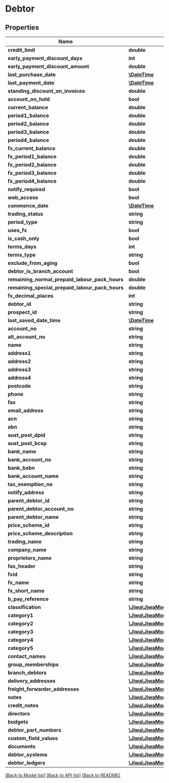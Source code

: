 # Debtor

## Properties
Name | Type | Description | Notes
------------ | ------------- | ------------- | -------------
**credit_limit** | **double** |  | [optional] 
**early_payment_discount_days** | **int** |  | [optional] 
**early_payment_discount_amount** | **double** |  | [optional] 
**last_purchase_date** | [**\DateTime**](\DateTime.md) |  | [optional] 
**last_payment_date** | [**\DateTime**](\DateTime.md) |  | [optional] 
**standing_discount_on_invoices** | **double** |  | [optional] 
**account_on_hold** | **bool** |  | [optional] 
**current_balance** | **double** |  | [optional] 
**period1_balance** | **double** |  | [optional] 
**period2_balance** | **double** |  | [optional] 
**period3_balance** | **double** |  | [optional] 
**period4_balance** | **double** |  | [optional] 
**fx_current_balance** | **double** |  | [optional] 
**fx_period1_balance** | **double** |  | [optional] 
**fx_period2_balance** | **double** |  | [optional] 
**fx_period3_balance** | **double** |  | [optional] 
**fx_period4_balance** | **double** |  | [optional] 
**notify_required** | **bool** |  | [optional] 
**web_access** | **bool** |  | [optional] 
**commence_date** | [**\DateTime**](\DateTime.md) |  | [optional] 
**trading_status** | **string** |  | [optional] 
**period_type** | **string** |  | [optional] 
**uses_fx** | **bool** |  | [optional] 
**is_cash_only** | **bool** |  | [optional] 
**terms_days** | **int** |  | [optional] 
**terms_type** | **string** |  | [optional] 
**exclude_from_aging** | **bool** |  | [optional] 
**debtor_is_branch_account** | **bool** |  | [optional] 
**remaining_normal_prepaid_labour_pack_hours** | **double** |  | [optional] 
**remaining_special_prepaid_labour_pack_hours** | **double** |  | [optional] 
**fx_decimal_places** | **int** |  | [optional] 
**debtor_id** | **string** |  | [optional] 
**prospect_id** | **string** |  | [optional] 
**last_saved_date_time** | [**\DateTime**](\DateTime.md) |  | [optional] 
**account_no** | **string** |  | [optional] 
**alt_account_no** | **string** |  | [optional] 
**name** | **string** |  | [optional] 
**address1** | **string** |  | [optional] 
**address2** | **string** |  | [optional] 
**address3** | **string** |  | [optional] 
**address4** | **string** |  | [optional] 
**postcode** | **string** |  | [optional] 
**phone** | **string** |  | [optional] 
**fax** | **string** |  | [optional] 
**email_address** | **string** |  | [optional] 
**acn** | **string** |  | [optional] 
**abn** | **string** |  | [optional] 
**aust_post_dpid** | **string** |  | [optional] 
**aust_post_bcsp** | **string** |  | [optional] 
**bank_name** | **string** |  | [optional] 
**bank_account_no** | **string** |  | [optional] 
**bank_bsbn** | **string** |  | [optional] 
**bank_account_name** | **string** |  | [optional] 
**tax_exemption_no** | **string** |  | [optional] 
**notify_address** | **string** |  | [optional] 
**parent_debtor_id** | **string** |  | [optional] 
**parent_debtor_account_no** | **string** |  | [optional] 
**parent_debtor_name** | **string** |  | [optional] 
**price_scheme_id** | **string** |  | [optional] 
**price_scheme_description** | **string** |  | [optional] 
**trading_name** | **string** |  | [optional] 
**company_name** | **string** |  | [optional] 
**proprietors_name** | **string** |  | [optional] 
**fax_header** | **string** |  | [optional] 
**fxid** | **string** |  | [optional] 
**fx_name** | **string** |  | [optional] 
**fx_short_name** | **string** |  | [optional] 
**b_pay_reference** | **string** |  | [optional] 
**classification** | [**\Jiwa\JiwaModel\DebtorClassification**](DebtorClassification.md) |  | [optional] 
**category1** | [**\Jiwa\JiwaModel\DebtorCategory**](DebtorCategory.md) |  | [optional] 
**category2** | [**\Jiwa\JiwaModel\DebtorCategory**](DebtorCategory.md) |  | [optional] 
**category3** | [**\Jiwa\JiwaModel\DebtorCategory**](DebtorCategory.md) |  | [optional] 
**category4** | [**\Jiwa\JiwaModel\DebtorCategory**](DebtorCategory.md) |  | [optional] 
**category5** | [**\Jiwa\JiwaModel\DebtorCategory**](DebtorCategory.md) |  | [optional] 
**contact_names** | [**\Jiwa\JiwaModel\DebtorContactName[]**](DebtorContactName.md) |  | [optional] 
**group_memberships** | [**\Jiwa\JiwaModel\DebtorGroupMembership[]**](DebtorGroupMembership.md) |  | [optional] 
**branch_debtors** | [**\Jiwa\JiwaModel\DebtorBranchDebtor[]**](DebtorBranchDebtor.md) |  | [optional] 
**delivery_addresses** | [**\Jiwa\JiwaModel\DebtorDeliveryAddress[]**](DebtorDeliveryAddress.md) |  | [optional] 
**freight_forwarder_addresses** | [**\Jiwa\JiwaModel\DebtorFreightForwarderAddress[]**](DebtorFreightForwarderAddress.md) |  | [optional] 
**notes** | [**\Jiwa\JiwaModel\Note[]**](Note.md) |  | [optional] 
**credit_notes** | [**\Jiwa\JiwaModel\Note[]**](Note.md) |  | [optional] 
**directors** | [**\Jiwa\JiwaModel\DebtorDirector[]**](DebtorDirector.md) |  | [optional] 
**budgets** | [**\Jiwa\JiwaModel\DebtorBudget[]**](DebtorBudget.md) |  | [optional] 
**debtor_part_numbers** | [**\Jiwa\JiwaModel\DebtorPartNumber[]**](DebtorPartNumber.md) |  | [optional] 
**custom_field_values** | [**\Jiwa\JiwaModel\CustomFieldValue[]**](CustomFieldValue.md) |  | [optional] 
**documents** | [**\Jiwa\JiwaModel\Document[]**](Document.md) |  | [optional] 
**debtor_systems** | [**\Jiwa\JiwaModel\DebtorSystem[]**](DebtorSystem.md) |  | [optional] 
**debtor_ledgers** | [**\Jiwa\JiwaModel\DebtorLedger[]**](DebtorLedger.md) |  | [optional] 

[[Back to Model list]](../README.md#documentation-for-models) [[Back to API list]](../README.md#documentation-for-api-endpoints) [[Back to README]](../README.md)


